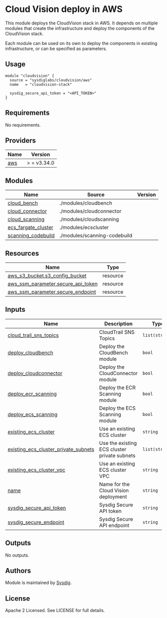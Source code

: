 # Cloud Vision deploy in AWS

This module deploys the CloudVision stack in AWS. It depends on multiple modules that create the infrastructure and
deploy the components of the CloudVision stack.

Each module can be used on its own to deploy the components in existing infrastructure, or can be specified as
parameters.

## Usage

```hcl
module "cloudvision" {
  source = "sysdiglabs/cloudvision/aws"
  name   = "cloudvision-stack"
  
  sysdig_secure_api_token = "<API_TOKEN>"
}
```

## Requirements

No requirements.

## Providers

| Name                                              | Version     |
| ------------------------------------------------- | ----------- |
| <a name="provider_aws"></a> [aws](#provider\_aws) | > = v3.34.0 |

## Modules

| Name                                                                                              | Source                       | Version |
| ------------------------------------------------------------------------------------------------- | ---------------------------- | ------- |
| <a name="module_cloud_bench"></a> [cloud\_bench](#module\_cloud\_bench)                           | ./modules/cloudbench         |         |
| <a name="module_cloud_connector"></a> [cloud\_connector](#module\_cloud\_connector)               | ./modules/cloudconnector     |         |
| <a name="module_cloud_scanning"></a> [cloud\_scanning](#module\_cloud\_scanning)                  | ./modules/cloudscanning      |         |
| <a name="module_ecs_fargate_cluster"></a> [ecs\_fargate\_cluster](#module\_ecs\_fargate\_cluster) | ./modules/ecscluster         |         |
| <a name="module_scanning_codebuild"></a> [scanning\_codebuild](#module\_scanning\_codebuild)      | ./modules/scanning-codebuild |         |

## Resources

| Name                                                                                                                            | Type     |
| ------------------------------------------------------------------------------------------------------------------------------- | -------- |
| [aws_s3_bucket.s3_config_bucket](https://registry.terraform.io/providers/hashicorp/aws/latest/docs/resources/s3_bucket)         | resource |
| [aws_ssm_parameter.secure_api_token](https://registry.terraform.io/providers/hashicorp/aws/latest/docs/resources/ssm_parameter) | resource |
| [aws_ssm_parameter.secure_endpoint](https://registry.terraform.io/providers/hashicorp/aws/latest/docs/resources/ssm_parameter)  | resource |

## Inputs

| Name                                                                                                                                                   | Description                                  | Type           | Default                       | Required |
| ------------------------------------------------------------------------------------------------------------------------------------------------------ | -------------------------------------------- | -------------- | ----------------------------- |:--------:|
| <a name="input_cloud_trail_sns_topics"></a> [cloud\_trail\_sns\_topics](#input\_cloud\_trail\_sns\_topics)                                             | CloudTrail SNS Topics                        | `list(string)` | n/a                           |   yes    |
| <a name="input_deploy_cloudbench"></a> [deploy\_cloudbench](#input\_deploy\_cloudbench)                                                                | Deploy the CloudBench module                 | `bool`         | `true`                        |    no    |
| <a name="input_deploy_cloudconnector"></a> [deploy\_cloudconnector](#input\_deploy\_cloudconnector)                                                    | Deploy the CloudConnector module             | `bool`         | `true`                        |    no    |
| <a name="input_deploy_ecr_scanning"></a> [deploy\_ecr\_scanning](#input\_deploy\_ecr\_scanning)                                                        | Deploy the ECR Scanning module               | `bool`         | `true`                        |    no    |
| <a name="input_deploy_ecs_scanning"></a> [deploy\_ecs\_scanning](#input\_deploy\_ecs\_scanning)                                                        | Deploy the ECS Scanning module               | `bool`         | `true`                        |    no    |
| <a name="input_existing_ecs_cluster"></a> [existing\_ecs\_cluster](#input\_existing\_ecs\_cluster)                                                     | Use an existing ECS cluster                  | `string`       | `""`                          |    no    |
| <a name="input_existing_ecs_cluster_private_subnets"></a> [existing\_ecs\_cluster\_private\_subnets](#input\_existing\_ecs\_cluster\_private\_subnets) | Use the existing ECS cluster private subnets | `list(string)` | `[]`                          |    no    |
| <a name="input_existing_ecs_cluster_vpc"></a> [existing\_ecs\_cluster\_vpc](#input\_existing\_ecs\_cluster\_vpc)                                       | Use an existing ECS cluster VPC              | `string`       | `""`                          |    no    |
| <a name="input_name"></a> [name](#input\_name)                                                                                                         | Name for the Cloud Vision deployment         | `string`       | n/a                           |   yes    |
| <a name="input_sysdig_secure_api_token"></a> [sysdig\_secure\_api\_token](#input\_sysdig\_secure\_api\_token)                                          | Sysdig Secure API token                      | `string`       | n/a                           |   yes    |
| <a name="input_sysdig_secure_endpoint"></a> [sysdig\_secure\_endpoint](#input\_sysdig\_secure\_endpoint)                                               | Sysdig Secure API endpoint                   | `string`       | `"https://secure.sysdig.com"` |    no    |

## Outputs

No outputs.

## Authors

Module is maintained by [Sysdig](https://sysdig.com).

## License

Apache 2 Licensed. See LICENSE for full details.